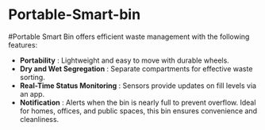# Portable-Smart-bin
#Portable Smart Bin offers efficient waste management with the following features:
- **Portability** : Lightweight and easy to move with durable wheels.
- **Dry and Wet Segregation** : Separate compartments for effective waste sorting.
- **Real-Time Status Monitoring** : Sensors provide updates on fill levels via an app.
- **Notification** : Alerts when the bin is nearly full to prevent overflow.
Ideal for homes, offices, and public spaces, this bin ensures convenience and cleanliness.
